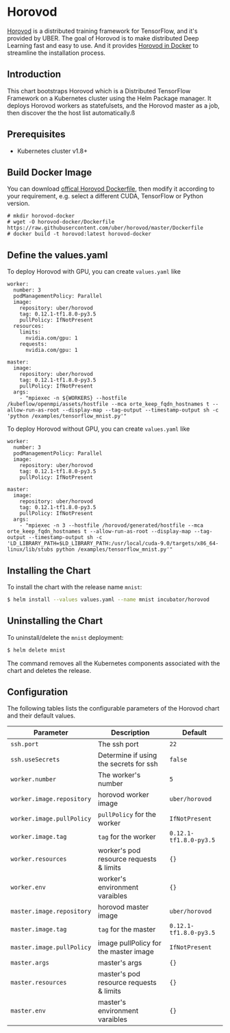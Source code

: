 # Horovod

[Horovod](https://eng.uber.com/horovod/) is a distributed training framework for TensorFlow, and it's provided by UBER. The goal of Horovod is to make distributed Deep Learning fast and easy to use. And it provides [Horovod in Docker](https://github.com/uber/horovod/blob/master/docs/docker.md) to streamline the installation process.

## Introduction

This chart bootstraps Horovod which is a Distributed TensorFlow Framework on a Kubernetes cluster using the Helm Package manager. It deploys Horovod workers as statefulsets, and the Horovod master as a job, then discover the the host list automatically.ß

## Prerequisites

- Kubernetes cluster v1.8+ 

## Build Docker Image

You can download [offical Horovod Dockerfile](https://github.com/uber/horovod/blob/master/Dockerfile), then modify it according to your requirement, e.g. select a different CUDA, TensorFlow or Python version.

```
# mkdir horovod-docker
# wget -O horovod-docker/Dockerfile https://raw.githubusercontent.com/uber/horovod/master/Dockerfile
# docker build -t horovod:latest horovod-docker
```

## Define the values.yaml

To deploy Horovod with GPU, you can create `values.yaml` like

```
worker:
  number: 3
  podManagementPolicy: Parallel
  image:
    repository: uber/horovod
    tag: 0.12.1-tf1.8.0-py3.5
    pullPolicy: IfNotPresent
  resources:
    limits:
      nvidia.com/gpu: 1
    requests:
      nvidia.com/gpu: 1

master:
  image:
    repository: uber/horovod
    tag: 0.12.1-tf1.8.0-py3.5
    pullPolicy: IfNotPresent
  args:
    - "mpiexec -n ${WORKERS} --hostfile /kubeflow/openmpi/assets/hostfile --mca orte_keep_fqdn_hostnames t --allow-run-as-root --display-map --tag-output --timestamp-output sh -c 'python /examples/tensorflow_mnist.py'"
```

To deploy Horovod without GPU, you can create `values.yaml` like 

```
worker:
  number: 3
  podManagementPolicy: Parallel
  image:
    repository: uber/horovod
    tag: 0.12.1-tf1.8.0-py3.5
    pullPolicy: IfNotPresent

master:
  image:
    repository: uber/horovod
    tag: 0.12.1-tf1.8.0-py3.5
    pullPolicy: IfNotPresent
  args:
    - "mpiexec -n 3 --hostfile /horovod/generated/hostfile --mca orte_keep_fqdn_hostnames t --allow-run-as-root --display-map --tag-output --timestamp-output sh -c 'LD_LIBRARY_PATH=$LD_LIBRARY_PATH:/usr/local/cuda-9.0/targets/x86_64-linux/lib/stubs python /examples/tensorflow_mnist.py'"
```



## Installing the Chart

To install the chart with the release name `mnist`:

```bash
$ helm install --values values.yaml --name mnist incubator/horovod
```

## Uninstalling the Chart

To uninstall/delete the `mnist` deployment:

```bash
$ helm delete mnist
```

The command removes all the Kubernetes components associated with the chart and
deletes the release.

## Configuration

The following tables lists the configurable parameters of the Horovod
chart and their default values.

| Parameter | Description | Default |
|-----------|-------------|---------|
| `ssh.port` | The ssh port | `22` |
| `ssh.useSecrets` | Determine if using the secrets for ssh | `false` |
| `worker.number`|  The worker's number | `5` |
| `worker.image.repository` | horovod worker image | `uber/horovod` |
| `worker.image.pullPolicy` | `pullPolicy` for the worker | `IfNotPresent` |
| `worker.image.tag` | `tag` for the worker | `0.12.1-tf1.8.0-py3.5` |
| `worker.resources`| worker's pod resource requests & limits| `{}`|
| `worker.env` | worker's environment varaibles | `{}` |
| `master.image.repository` | horovod master image | `uber/horovod` |
| `master.image.tag` | `tag` for the master | `0.12.1-tf1.8.0-py3.5` |
| `master.image.pullPolicy` | image pullPolicy for the master image| `IfNotPresent` |
| `master.args` | master's args | `{}` |
| `master.resources`| master's pod resource requests & limits| `{}`|
| `master.env` | master's environment varaibles | `{}` |
